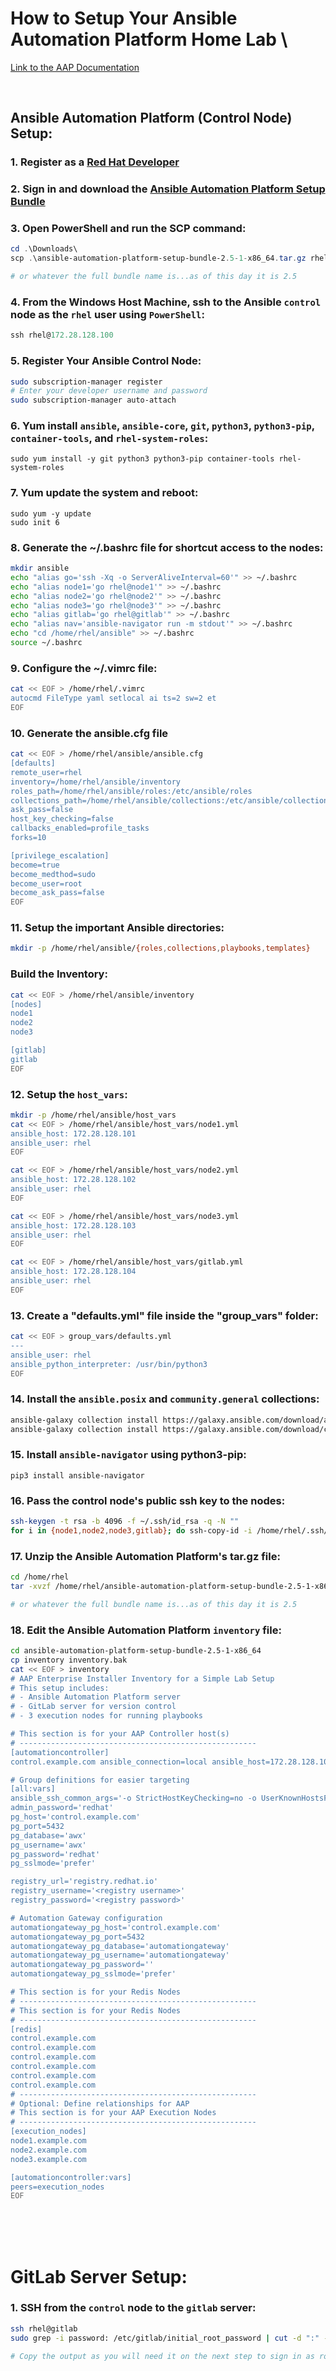 # How to Setup Your Ansible Automation Platform Home Lab \
[Link to the AAP Documentation](https://docs.redhat.com/en/documentation/red_hat_ansible_automation_platform/2.5)

<br>

## Ansible Automation Platform (Control Node) Setup:

### 1. Register as a [Red Hat Developer](https://developers.redhat.com/register)

### 2. Sign in and download the [Ansible Automation Platform Setup Bundle](https://developers.redhat.com/content-gateway/file/ansible/Ansible_Automation_Platform_2.5/ansible-automation-platform-setup-bundle-2.5-1-x86_64.tar.gz)

### 3. Open PowerShell and run the SCP command:
```PowerShell
cd .\Downloads\
scp .\ansible-automation-platform-setup-bundle-2.5-1-x86_64.tar.gz rhel@172.28.128.100:/home/rhel

# or whatever the full bundle name is...as of this day it is 2.5
```
### 4. From the Windows Host Machine, ssh to the Ansible `control` node as the `rhel` user using `PowerShell`:
```PowerShell
ssh rhel@172.28.128.100
```

### 5. Register Your Ansible Control Node:
```bash
sudo subscription-manager register
# Enter your developer username and password
sudo subscription-manager auto-attach
```

### 6. Yum install `ansible`, `ansible-core`, `git`, `python3`, `python3-pip`, `container-tools`, and `rhel-system-roles`:
```
sudo yum install -y git python3 python3-pip container-tools rhel-system-roles
```

### 7. Yum update the system and reboot:
```
sudo yum -y update
sudo init 6
```

### 8. Generate the ~/.bashrc file for shortcut access to the nodes:
```bash
mkdir ansible
echo "alias go='ssh -Xq -o ServerAliveInterval=60'" >> ~/.bashrc
echo "alias node1='go rhel@node1'" >> ~/.bashrc
echo "alias node2='go rhel@node2'" >> ~/.bashrc
echo "alias node3='go rhel@node3'" >> ~/.bashrc
echo "alias gitlab='go rhel@gitlab'" >> ~/.bashrc
echo "alias nav='ansible-navigator run -m stdout'" >> ~/.bashrc
echo "cd /home/rhel/ansible" >> ~/.bashrc
source ~/.bashrc
```

### 9. Configure the ~/.vimrc file:
```bash
cat << EOF > /home/rhel/.vimrc
autocmd FileType yaml setlocal ai ts=2 sw=2 et
EOF
```

### 10. Generate the ansible.cfg file
```bash
cat << EOF > /home/rhel/ansible/ansible.cfg
[defaults]
remote_user=rhel
inventory=/home/rhel/ansible/inventory
roles_path=/home/rhel/ansible/roles:/etc/ansible/roles
collections_path=/home/rhel/ansible/collections:/etc/ansible/collections
ask_pass=false
host_key_checking=false
callbacks_enabled=profile_tasks
forks=10

[privilege_escalation]
become=true
become_medthod=sudo
become_user=root
become_ask_pass=false
EOF
```

### 11. Setup the important Ansible directories:
```bash
mkdir -p /home/rhel/ansible/{roles,collections,playbooks,templates}
```

### Build the Inventory:
```bash
cat << EOF > /home/rhel/ansible/inventory
[nodes]
node1
node2
node3

[gitlab]
gitlab
EOF
```

### 12. Setup the `host_vars`:
```bash
mkdir -p /home/rhel/ansible/host_vars
cat << EOF > /home/rhel/ansible/host_vars/node1.yml
ansible_host: 172.28.128.101
ansible_user: rhel
EOF

cat << EOF > /home/rhel/ansible/host_vars/node2.yml
ansible_host: 172.28.128.102
ansible_user: rhel
EOF

cat << EOF > /home/rhel/ansible/host_vars/node3.yml
ansible_host: 172.28.128.103
ansible_user: rhel
EOF

cat << EOF > /home/rhel/ansible/host_vars/gitlab.yml
ansible_host: 172.28.128.104
ansible_user: rhel
EOF
```

### 13. Create a "defaults.yml" file inside the "group_vars" folder:
```bash
cat << EOF > group_vars/defaults.yml
---
ansible_user: rhel
ansible_python_interpreter: /usr/bin/python3
EOF
```

### 14. Install the `ansible.posix` and `community.general` collections:
```bash
ansible-galaxy collection install https://galaxy.ansible.com/download/ansible-posix-2.0.0.tar.gz -p /home/rhel/ansible/collections/
ansible-galaxy collection install https://galaxy.ansible.com/download/community-general-10.1.0.tar.gz -p /home/rhel/ansible/collections/
```

### 15. Install `ansible-navigator` using python3-pip:
```
pip3 install ansible-navigator
```

### 16. Pass the control node's public ssh key to the nodes:
```bash
ssh-keygen -t rsa -b 4096 -f ~/.ssh/id_rsa -q -N ""
for i in {node1,node2,node3,gitlab}; do ssh-copy-id -i /home/rhel/.ssh/id_rsa.pub $i; done
```

### 17. Unzip the Ansible Automation Platform's tar.gz file:
```bash
cd /home/rhel
tar -xvzf /home/rhel/ansible-automation-platform-setup-bundle-2.5-1-x86_64.tar.gz

# or whatever the full bundle name is...as of this day it is 2.5
```

### 18. Edit the Ansible Automation Platform `inventory` file:
```bash
cd ansible-automation-platform-setup-bundle-2.5-1-x86_64
cp inventory inventory.bak
cat << EOF > inventory
# AAP Enterprise Installer Inventory for a Simple Lab Setup
# This setup includes:
# - Ansible Automation Platform server
# - GitLab server for version control
# - 3 execution nodes for running playbooks

# This section is for your AAP Controller host(s)
# -----------------------------------------------------
[automationcontroller]
control.example.com ansible_connection=local ansible_host=172.28.128.100 ansible_user=rhel ansible_ssh_private_key_file=/home/rhel/.ssh/id_rsa

# Group definitions for easier targeting
[all:vars]
ansible_ssh_common_args='-o StrictHostKeyChecking=no -o UserKnownHostsFile=/dev/null -o GlobalKnownHostsFile=/dev/null'
admin_password='redhat'
pg_host='control.example.com'
pg_port=5432
pg_database='awx'
pg_username='awx'
pg_password='redhat'
pg_sslmode='prefer'

registry_url='registry.redhat.io'
registry_username='<registry username>'
registry_password='<registry password>'

# Automation Gateway configuration
automationgateway_pg_host='control.example.com'
automationgateway_pg_port=5432
automationgateway_pg_database='automationgateway'
automationgateway_pg_username='automationgateway'
automationgateway_pg_password=''
automationgateway_pg_sslmode='prefer'

# This section is for your Redis Nodes
# -----------------------------------------------------
# This section is for your Redis Nodes
# -----------------------------------------------------
[redis]
control.example.com
control.example.com
control.example.com
control.example.com
control.example.com
control.example.com
# -----------------------------------------------------
# Optional: Define relationships for AAP
# This section is for your AAP Execution Nodes
# -----------------------------------------------------
[execution_nodes]
node1.example.com
node2.example.com
node3.example.com

[automationcontroller:vars]
peers=execution_nodes
EOF
```

<br><br><br>
# GitLab Server Setup:

### 1. SSH from the `control` node to the `gitlab` server:
```bash
ssh rhel@gitlab
sudo grep -i password: /etc/gitlab/initial_root_password | cut -d ":" -f2

# Copy the output as you will need it on the next step to sign in as root
```
